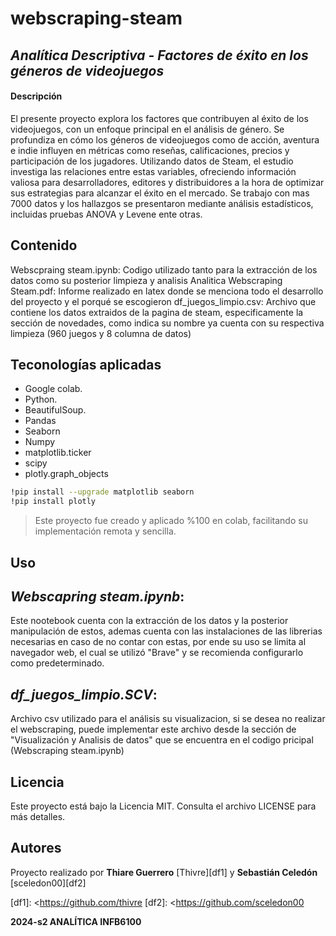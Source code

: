 # webscraping-steam
## _Analítica Descriptiva - Factores de éxito en los géneros de videojuegos_

#### Descripción
El presente proyecto explora los factores que contribuyen al éxito de los videojuegos, con un enfoque principal en el análisis de género. Se profundiza en cómo los géneros de videojuegos como de acción, aventura e indie influyen en métricas como reseñas, calificaciones, precios y participación de los jugadores. Utilizando datos de Steam, el estudio investiga las relaciones entre estas variables, ofreciendo información valiosa para desarrolladores, editores y distribuidores a la hora de optimizar sus estrategias para alcanzar el éxito en el mercado. Se trabajo con mas 7000 datos y los hallazgos se presentaron mediante análisis estadísticos, incluidas pruebas ANOVA y Levene ente otras.

## Contenido
Webscpraing steam.ipynb: Codigo utilizado tanto para la extracción de los datos como su posterior limpieza y analisis
Analitica Webscraping Steam.pdf: Informe realizado en latex donde se menciona todo el desarrollo del proyecto y el porqué se escogieron
df_juegos_limpio.csv: Archivo que contiene los datos extraidos de la pagina de steam, especificamente la sección de novedades, como indica su nombre ya cuenta con su respectiva limpieza (960 juegos y 8 columna de datos)

## Teconologías aplicadas 
- Google colab.
- Python.
- BeautifulSoup.
- Pandas
- Seaborn
- Numpy
- matplotlib.ticker
- scipy
- plotly.graph_objects

```sh
!pip install --upgrade matplotlib seaborn
!pip install plotly
```
>Este proyecto fue creado y aplicado %100 en colab, facilitando su implementación remota y sencilla.

## Uso

## _Webscapring steam.ipynb_:  
Este nootebook cuenta con la extracción de los datos y la posterior manipulación de estos, ademas cuenta con las instalaciones de las librerias necesarias en caso de no contar con estas, por ende su uso se limita al navegador web, el cual se utilizó "Brave" y se recomienda configurarlo como predeterminado.

## _df_juegos_limpio.SCV_:
Archivo csv utilizado para el análisis su visualizacion, si se desea no realizar el webscraping, puede implementar este archivo desde la sección de "Visualización y Analisis de datos" que se encuentra en el codigo pricipal (Webscraping steam.ipynb)

## Licencia

Este proyecto está bajo la Licencia MIT. Consulta el archivo LICENSE para más detalles.

## Autores

Proyecto realizado por **Thiare Guerrero** [Thivre][df1] y **Sebastián Celedón** [sceledon00][df2]


[//]: # (These are reference links used in the body of this note and get stripped out when the markdown processor does its job. There is no need to format nicely because it shouldn't be seen. Thanks SO - http://stackoverflow.com/questions/4823468/store-comments-in-markdown-syntax)


   [df1]: <https://github.com/thivre
   [df2]: <https://github.com/sceledon00

**2024-s2 ANALÍTICA INFB6100**
